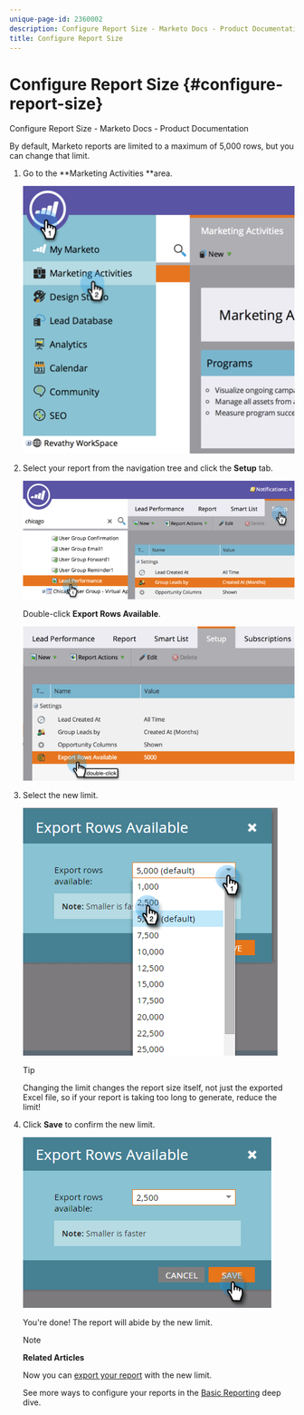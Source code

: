 ```yaml
---
unique-page-id: 2360002
description: Configure Report Size - Marketo Docs - Product Documentation
title: Configure Report Size
---
```


# Configure Report Size {#configure-report-size}

Configure Report Size - Marketo Docs - Product Documentation

By default, Marketo reports are limited to a maximum of 5,000 rows, but you can change that limit.

1. Go to the **Marketing Activities **area.

   ![](assets/image2014-9-16-10-3a53-3a57.png)

1. Select your report from the navigation tree and click the **Setup** tab.

   ![](assets/image2014-9-16-10-3a54-3a1.png)

   Double-click **Export Rows Available**.

   ![](assets/image2014-9-16-10-3a54-3a5.png)

1. Select the new limit.

   ![](assets/image2016-3-2-9-3a13-3a0.png)

   >[!TIP]
   >
   >Changing the limit changes the report size itself, not just the exported Excel file, so if your report is taking too long to generate, reduce the limit!

1. Click **Save** to confirm the new limit.

   ![](assets/image2016-3-2-9-3a13-3a59.png)

   You're done! The report will abide by the new limit.  

   >[!NOTE]
   >
   >**Related Articles**
   >
   >
   >Now you can [export your report](../../../../product-docs/reporting/basic-reporting/report-activity/export-a-report-to-excel.md) with the new limit.

   See more ways to configure your reports in the [Basic Reporting](../../../../product-docs/reporting/basic-reporting.md) deep dive.

